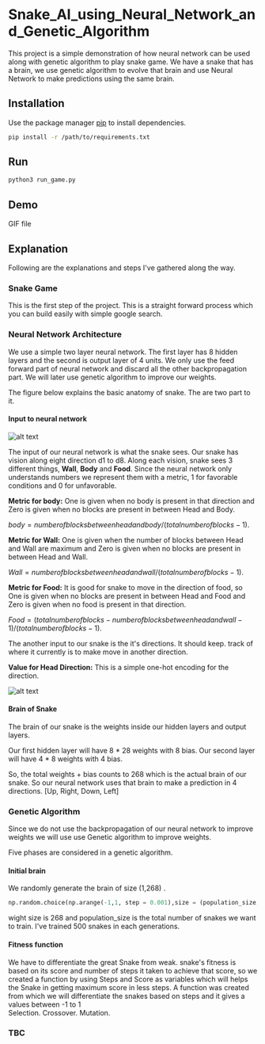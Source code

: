 # Snake_AI_using_Neural_Network_and_Genetic_Algorithm

This project is a simple demonstration of how neural network can be used along with genetic algorithm to play snake game. We have a snake that has a brain, we use genetic algorithm to evolve that brain and use Neural Network to make predictions using the same brain.

## Installation

Use the package manager [pip](https://pip.pypa.io/en/stable/) to install dependencies.

```bash
pip install -r /path/to/requirements.txt
```

## Run 

```bash
python3 run_game.py
```

## Demo 
GIF file



## Explanation
Following are the explanations and steps I've gathered along the way.

### Snake Game
This is the first step of the project. This is a straight forward process which you can build easily with simple google search.

### Neural Network Architecture

We use a simple two layer neural network. The first layer has 8 hidden layers and the second is output layer of 4 units. We only use the feed forward part of neural network and discard all the other backpropagation part. We will later use genetic algorithm to improve our weights. 

The figure below explains the basic anatomy of snake. The are two part to it.

#### Input to neural network

![alt text](https://drive.google.com/file/d/1I9vUTOQ0V9P2si2_uInH5a8TVvBkc5Ti/view?usp=sharing)

The input of our neural network is what the snake sees. Our snake has vision along eight direction d1 to d8. Along each vision, snake sees 3 different things, **Wall**, **Body** and **Food**. Since the neural network only understands numbers we represent them with a metric, 1 for favorable conditions and 0 for unfavorable. 

**Metric for body:**
One is given when no body is present in that direction and Zero is given when no blocks are present in between Head and Body.


$body = number of blocks between head and body/(total number of blocks - 1 )$.


**Metric for Wall:**
One is given when the number of blocks between Head and Wall are maximum and Zero is given when no blocks are present in between Head and Wall.


$Wall = number of blocks between head and wall/(total number of blocks - 1 )$.


**Metric for Food:**
It is good for snake to move in the direction of food, so One is given when no blocks are present in between Head and Food and Zero is given when no food is present in that direction.


$Food = (total number of blocks - number of blocks between head and wall - 1)/(total number of blocks - 1 )$.

The another input to our snake is the it's directions. It should keep. track of where it currently is to make move in another direction. 

**Value for Head Direction:** This is a simple one-hot encoding for the direction.  

![alt text](https://drive.google.com/file/d/1_XKc26GR8DEqfxT9tPmb2rZVR-J1VjFQ/view?usp=sharing)


#### Brain of Snake

The brain of our snake is the weights inside our hidden layers and output layers. 

Our first hidden layer will have 8 * 28 weights with 8 bias. 
Our second layer will have 4 * 8 weights with 4 bias. 

So, the total weights + bias counts to 268 which is the actual brain of our snake. So our neural network uses that brain to make a prediction in 4 directions. [Up, Right, Down, Left]


### Genetic Algorithm
Since we do not use the backpropagation of our neural network to improve weights we will use use Genetic algorithm to improve weights. 

Five phases are considered in a genetic algorithm.  
#### Initial brain  
We randomly generate the brain of size (1,268) .
```python
np.random.choice(np.arange(-1,1, step = 0.001),size = (population_size,weight_size), replace= True)
```

wight size is 268 and population_size is the total number of snakes we want to train. I've trained 500 snakes in each generations.

#### Fitness function

We have to differentiate the great Snake from weak. snake's fitness is based on its score and number of steps it taken to achieve that score, so we created a function by using Steps and Score as variables which will helps the Snake in getting maximum score in less steps.
A function was created from which we will differentiate the snakes based on steps and it gives a values between -1 to 1   
Selection. 
Crossover. 
Mutation. 

### TBC
